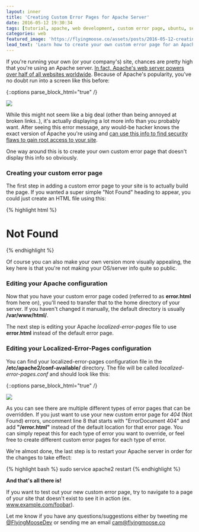 ```yaml
---
layout: inner
title: 'Creating Custom Error Pages for Apache Server'
date: 2016-05-12 19:30:34
tags: [tutorial, apache, web development, custom error page, ubuntu, security, how to]
categories: web
featured_image: 'https://flyingmoose.co/assets/posts/2016-05-12-creating-custom-error-pages-with-apache/localized-error-conf.png'
lead_text: 'Learn how to create your own custom error page for an Apache 2 web server.'
---
```


If you're running your own (or your company's) site, chances are pretty high that you're using an Apache server. [In fact, Apache's web server powers over half of all websites worldwide](http://w3techs.com/technologies/overview/web_server/all). Because of Apache's popularity, you've no doubt run into a screen like this before: 

{::options parse_block_html="true" /}

<img class="img-responsive" src="{{ site.data.global.url }}/assets/posts/2016-05-12-creating-custom-error-pages-with-apache/apache-error.png"/>


While this might not seem like a big deal (other than being annoyed at broken links..), it's actually displaying a lot more info than you probably want. After seeing this error message, any would-be hacker knows the exact version of Apache you're using and [can use this info to find security flaws to gain root access to your site](https://pentesterlab.com/exercises/cve-2007-1860/course). 

One way around this is to create your own custom error page that doesn't display this info so obviously.

### Creating your custom error page

The first step in adding a custom error page to your site is to actually build the page. If you wanted a super simple "Not Found" heading to appear, you could just create an HTML file using this: 

{% highlight html %}
<!doctype html>
<html>
    <body>
        <h1>Not Found</h1>
    </body>
</html>
{% endhighlight %}

Of course you can also make your own version more visually appealing, the key here is that you're not making your OS/server info quite so public. 

### Editing your Apache configuration

Now that you have your custom error page coded (referred to as **error.html** from here on), you'll need to transfer that to the home directory of your server. If you haven't changed it manually, the default directory is usually **/var/www/html/**. 


The next step is editing your Apache *localized-error-pages* file to use **error.html** instead of the default error page. 

### Editing your Localized-Error-Pages configuration

You can find your localized-error-pages configuration file in the **/etc/apache2/conf-available/** directory. The file will be called *localized-error-pages.conf* and should look like this: 


{::options parse_block_html="true" /}

<img class="img-responsive" src="{{ site.data.global.url }}/assets/posts/2016-05-12-creating-custom-error-pages-with-apache/localized-error-conf.png"/>


As you can see there are multiple different types of error pages that can be overridden. If you just want to use your new custom error page for *404* (Not Found) errors, uncomment line 8 that starts with "ErrorDocument 404" and add **"/error.html"** instead of the default location for that error page. You can simply repeat this for each type of error you want to override, or feel free to create different custom error pages for each type of error. 

We're almost done, the last step is to restart your Apache server in order for the changes to take effect: 

{% highlight bash %}
sudo service apache2 restart
{% endhighlight %}



**And that's all there is!**

If you want to test out your new custom error page, try to navigate to a page of your site that doesn't exist to see it in action (ex. www.example.com/foobar). 


Let me know if you have any questions/suggestions either by tweeting me [@FlyingMooseDev](https://twitter.com/FlyingMooseDev) or sending me an email [cam@flyingmoose.co](mailto:cam@flyingmoose.co)
